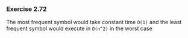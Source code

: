 ### Exercise 2.72
The most frequent symbol would take constant time `O(1)` and the least frequent symbol would execute in `O(n^2)` in the worst case  
